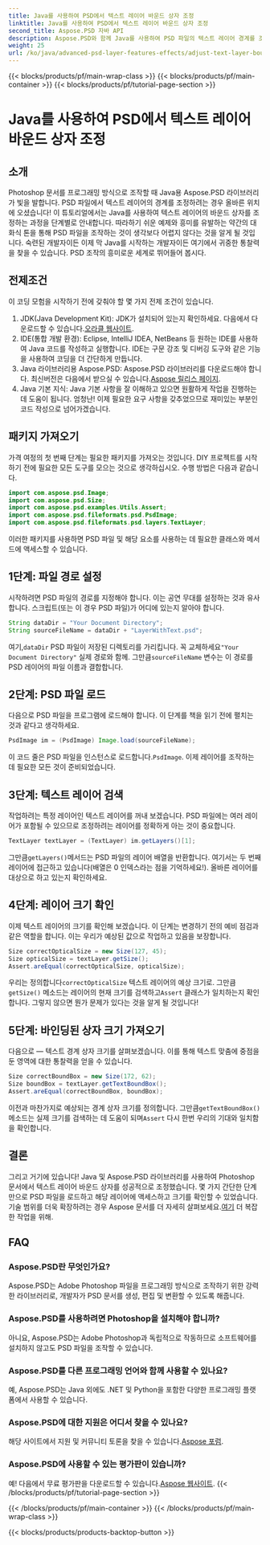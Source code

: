```yaml
---
title: Java를 사용하여 PSD에서 텍스트 레이어 바운드 상자 조정
linktitle: Java를 사용하여 PSD에서 텍스트 레이어 바운드 상자 조정
second_title: Aspose.PSD 자바 API
description: Aspose.PSD와 함께 Java를 사용하여 PSD 파일의 텍스트 레이어 경계를 조정하는 방법을 알아보세요. 단계별 지침이 포함된 간단한 가이드입니다.
weight: 25
url: /ko/java/advanced-psd-layer-features-effects/adjust-text-layer-bound-box-psd/
---
```


{{< blocks/products/pf/main-wrap-class >}}
{{< blocks/products/pf/main-container >}}
{{< blocks/products/pf/tutorial-page-section >}}

# Java를 사용하여 PSD에서 텍스트 레이어 바운드 상자 조정

## 소개
Photoshop 문서를 프로그래밍 방식으로 조작할 때 Java용 Aspose.PSD 라이브러리가 빛을 발합니다. PSD 파일에서 텍스트 레이어의 경계를 조정하려는 경우 올바른 위치에 오셨습니다! 이 튜토리얼에서는 Java를 사용하여 텍스트 레이어의 바운드 상자를 조정하는 과정을 단계별로 안내합니다.
따라하기 쉬운 예제와 흥미를 유발하는 약간의 대화식 톤을 통해 PSD 파일을 조작하는 것이 생각보다 어렵지 않다는 것을 알게 될 것입니다. 숙련된 개발자이든 이제 막 Java를 시작하는 개발자이든 여기에서 귀중한 통찰력을 찾을 수 있습니다. PSD 조작의 흥미로운 세계로 뛰어들어 봅시다.
## 전제조건
이 코딩 모험을 시작하기 전에 갖춰야 할 몇 가지 전제 조건이 있습니다.
1. JDK(Java Development Kit): JDK가 설치되어 있는지 확인하세요. 다음에서 다운로드할 수 있습니다.[오라클 웹사이트](https://www.oracle.com/java/technologies/javase-jdk11-downloads.html).
2. IDE(통합 개발 환경): Eclipse, IntelliJ IDEA, NetBeans 등 원하는 IDE를 사용하여 Java 코드를 작성하고 실행합니다. IDE는 구문 강조 및 디버깅 도구와 같은 기능을 사용하여 코딩을 더 간단하게 만듭니다.
3.  Java 라이브러리용 Aspose.PSD: Aspose.PSD 라이브러리를 다운로드해야 합니다. 최신버전은 다음에서 받으실 수 있습니다.[Aspose 릴리스 페이지](https://releases.aspose.com/psd/java/). 
4. Java 기본 지식: Java 기본 사항을 잘 이해하고 있으면 원활하게 작업을 진행하는 데 도움이 됩니다.
엄청난! 이제 필요한 요구 사항을 갖추었으므로 재미있는 부분인 코드 작성으로 넘어가겠습니다.
## 패키지 가져오기
가격 여정의 첫 번째 단계는 필요한 패키지를 가져오는 것입니다. DIY 프로젝트를 시작하기 전에 필요한 모든 도구를 모으는 것으로 생각하십시오. 수행 방법은 다음과 같습니다.
```java
import com.aspose.psd.Image;
import com.aspose.psd.Size;
import com.aspose.psd.examples.Utils.Assert;
import com.aspose.psd.fileformats.psd.PsdImage;
import com.aspose.psd.fileformats.psd.layers.TextLayer;
```
이러한 패키지를 사용하면 PSD 파일 및 해당 요소를 사용하는 데 필요한 클래스와 메서드에 액세스할 수 있습니다.
## 1단계: 파일 경로 설정
시작하려면 PSD 파일의 경로를 지정해야 합니다. 이는 공연 무대를 설정하는 것과 유사합니다. 스크립트(또는 이 경우 PSD 파일)가 어디에 있는지 알아야 합니다.

```java
String dataDir = "Your Document Directory"; 
String sourceFileName = dataDir + "LayerWithText.psd";
```
 여기,`dataDir` PSD 파일이 저장된 디렉토리를 가리킵니다. 꼭 교체하세요`"Your Document Directory"` 실제 경로와 함께. 그만큼`sourceFileName` 변수는 이 경로를 PSD 레이어의 파일 이름과 결합합니다.
## 2단계: PSD 파일 로드
다음으로 PSD 파일을 프로그램에 로드해야 합니다. 이 단계를 책을 읽기 전에 펼치는 것과 같다고 생각하세요.

```java
PsdImage im = (PsdImage) Image.load(sourceFileName);
```
 이 코드 줄은 PSD 파일을 인스턴스로 로드합니다.`PsdImage`. 이제 레이어를 조작하는 데 필요한 모든 것이 준비되었습니다.
## 3단계: 텍스트 레이어 검색
작업하려는 특정 레이어인 텍스트 레이어를 꺼내 보겠습니다. PSD 파일에는 여러 레이어가 포함될 수 있으므로 조정하려는 레이어를 정확하게 아는 것이 중요합니다.

```java
TextLayer textLayer = (TextLayer) im.getLayers()[1];
```
 그만큼`getLayers()`메서드는 PSD 파일의 레이어 배열을 반환합니다. 여기서는 두 번째 레이어에 접근하고 있습니다(배열은 0 인덱스라는 점을 기억하세요!). 올바른 레이어를 대상으로 하고 있는지 확인하세요.
## 4단계: 레이어 크기 확인
이제 텍스트 레이어의 크기를 확인해 보겠습니다. 이 단계는 변경하기 전의 예비 점검과 같은 역할을 합니다. 이는 우리가 예상된 값으로 작업하고 있음을 보장합니다.

```java
Size correctOpticalSize = new Size(127, 45);
Size opticalSize = textLayer.getSize();
Assert.areEqual(correctOpticalSize, opticalSize);
```
 우리는 정의합니다`correctOpticalSize` 텍스트 레이어의 예상 크기로. 그만큼`getSize()` 메소드는 레이어의 현재 크기를 검색하고`Assert` 클래스가 일치하는지 확인합니다. 그렇지 않으면 뭔가 문제가 있다는 것을 알게 될 것입니다!
## 5단계: 바인딩된 상자 크기 가져오기
다음으로 — 텍스트 경계 상자 크기를 살펴보겠습니다. 이를 통해 텍스트 맞춤에 중점을 둔 영역에 대한 통찰력을 얻을 수 있습니다.

```java
Size correctBoundBox = new Size(172, 62);
Size boundBox = textLayer.getTextBoundBox();
Assert.areEqual(correctBoundBox, boundBox);
```
 이전과 마찬가지로 예상되는 경계 상자 크기를 정의합니다. 그만큼`getTextBoundBox()` 메소드는 실제 크기를 검색하는 데 도움이 되며`Assert` 다시 한번 우리의 기대와 일치함을 확인합니다.
## 결론
그리고 거기에 있습니다! Java 및 Aspose.PSD 라이브러리를 사용하여 Photoshop 문서에서 텍스트 레이어 바운드 상자를 성공적으로 조정했습니다. 몇 가지 간단한 단계만으로 PSD 파일을 로드하고 해당 레이어에 액세스하고 크기를 확인할 수 있었습니다. 기술 범위를 더욱 확장하려는 경우 Aspose 문서를 더 자세히 살펴보세요.[여기](https://reference.aspose.com/psd/java/) 더 복잡한 작업을 위해.
## FAQ
### Aspose.PSD란 무엇인가요?
Aspose.PSD는 Adobe Photoshop 파일을 프로그래밍 방식으로 조작하기 위한 강력한 라이브러리로, 개발자가 PSD 문서를 생성, 편집 및 변환할 수 있도록 해줍니다.
### Aspose.PSD를 사용하려면 Photoshop을 설치해야 합니까?
아니요, Aspose.PSD는 Adobe Photoshop과 독립적으로 작동하므로 소프트웨어를 설치하지 않고도 PSD 파일을 조작할 수 있습니다.
### Aspose.PSD를 다른 프로그래밍 언어와 함께 사용할 수 있나요?
예, Aspose.PSD는 Java 외에도 .NET 및 Python을 포함한 다양한 프로그래밍 플랫폼에서 사용할 수 있습니다.
### Aspose.PSD에 대한 지원은 어디서 찾을 수 있나요?
해당 사이트에서 지원 및 커뮤니티 토론을 찾을 수 있습니다.[Aspose 포럼](https://forum.aspose.com/c/psd/34).
### Aspose.PSD에 사용할 수 있는 평가판이 있습니까?
 예! 다음에서 무료 평가판을 다운로드할 수 있습니다.[Aspose 웹사이트](https://releases.aspose.com/).
{{< /blocks/products/pf/tutorial-page-section >}}

{{< /blocks/products/pf/main-container >}}
{{< /blocks/products/pf/main-wrap-class >}}

{{< blocks/products/products-backtop-button >}}

